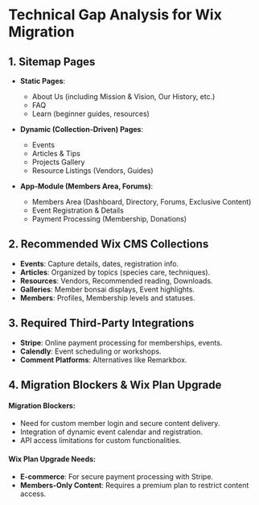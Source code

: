 # Technical Gap Analysis for Wix Migration

## 1. Sitemap Pages

- **Static Pages**:
  - About Us (including Mission & Vision, Our History, etc.)
  - FAQ
  - Learn (beginner guides, resources)

- **Dynamic (Collection-Driven) Pages**:
  - Events
  - Articles & Tips
  - Projects Gallery
  - Resource Listings (Vendors, Guides)

- **App-Module (Members Area, Forums)**:
  - Members Area (Dashboard, Directory, Forums, Exclusive Content)
  - Event Registration & Details
  - Payment Processing (Membership, Donations)

## 2. Recommended Wix CMS Collections

- **Events**: Capture details, dates, registration info.
- **Articles**: Organized by topics (species care, techniques).
- **Resources**: Vendors, Recommended reading, Downloads.
- **Galleries**: Member bonsai displays, Event highlights.
- **Members**: Profiles, Membership levels and statuses.

## 3. Required Third-Party Integrations

- **Stripe**: Online payment processing for memberships, events.
- **Calendly**: Event scheduling or workshops.
- **Comment Platforms**: Alternatives like Remarkbox.

## 4. Migration Blockers & Wix Plan Upgrade

#### Migration Blockers:
- Need for custom member login and secure content delivery.
- Integration of dynamic event calendar and registration.
- API access limitations for custom functionalities.

#### Wix Plan Upgrade Needs:
- **E-commerce**: For secure payment processing with Stripe.
- **Members-Only Content**: Requires a premium plan to restrict content access.
